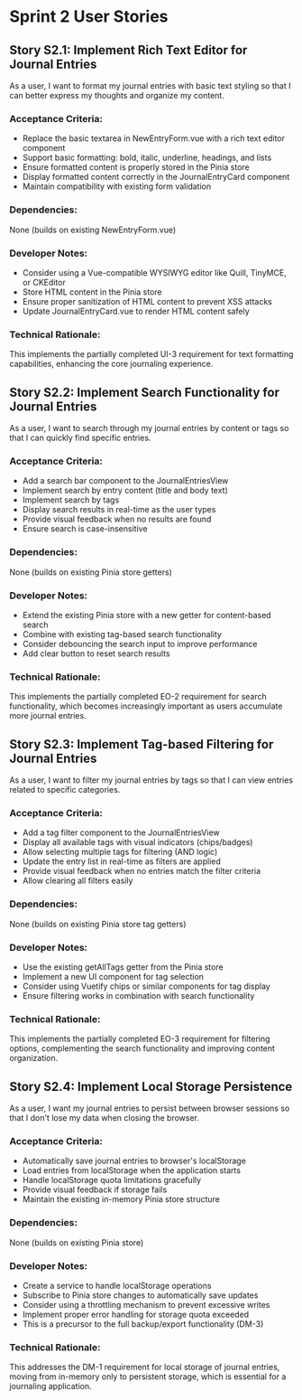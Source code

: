 # Sprint 2 User Stories

## Story S2.1: Implement Rich Text Editor for Journal Entries
As a user, I want to format my journal entries with basic text styling so that I can better express my thoughts and organize my content.

### Acceptance Criteria:
- Replace the basic textarea in NewEntryForm.vue with a rich text editor component
- Support basic formatting: bold, italic, underline, headings, and lists
- Ensure formatted content is properly stored in the Pinia store
- Display formatted content correctly in the JournalEntryCard component
- Maintain compatibility with existing form validation

### Dependencies: 
None (builds on existing NewEntryForm.vue)

### Developer Notes:
- Consider using a Vue-compatible WYSIWYG editor like Quill, TinyMCE, or CKEditor
- Store HTML content in the Pinia store
- Ensure proper sanitization of HTML content to prevent XSS attacks
- Update JournalEntryCard.vue to render HTML content safely

### Technical Rationale: 
This implements the partially completed UI-3 requirement for text formatting capabilities, enhancing the core journaling experience.

## Story S2.2: Implement Search Functionality for Journal Entries
As a user, I want to search through my journal entries by content or tags so that I can quickly find specific entries.

### Acceptance Criteria:
- Add a search bar component to the JournalEntriesView
- Implement search by entry content (title and body text)
- Implement search by tags
- Display search results in real-time as the user types
- Provide visual feedback when no results are found
- Ensure search is case-insensitive

### Dependencies: 
None (builds on existing Pinia store getters)

### Developer Notes:
- Extend the existing Pinia store with a new getter for content-based search
- Combine with existing tag-based search functionality
- Consider debouncing the search input to improve performance
- Add clear button to reset search results

### Technical Rationale: 
This implements the partially completed EO-2 requirement for search functionality, which becomes increasingly important as users accumulate more journal entries.

## Story S2.3: Implement Tag-based Filtering for Journal Entries
As a user, I want to filter my journal entries by tags so that I can view entries related to specific categories.

### Acceptance Criteria:
- Add a tag filter component to the JournalEntriesView
- Display all available tags with visual indicators (chips/badges)
- Allow selecting multiple tags for filtering (AND logic)
- Update the entry list in real-time as filters are applied
- Provide visual feedback when no entries match the filter criteria
- Allow clearing all filters easily

### Dependencies: 
None (builds on existing Pinia store tag getters)

### Developer Notes:
- Use the existing getAllTags getter from the Pinia store
- Implement a new UI component for tag selection
- Consider using Vuetify chips or similar components for tag display
- Ensure filtering works in combination with search functionality

### Technical Rationale: 
This implements the partially completed EO-3 requirement for filtering options, complementing the search functionality and improving content organization.

## Story S2.4: Implement Local Storage Persistence
As a user, I want my journal entries to persist between browser sessions so that I don't lose my data when closing the browser.

### Acceptance Criteria:
- Automatically save journal entries to browser's localStorage
- Load entries from localStorage when the application starts
- Handle localStorage quota limitations gracefully
- Provide visual feedback if storage fails
- Maintain the existing in-memory Pinia store structure

### Dependencies: 
None (builds on existing Pinia store)

### Developer Notes:
- Create a service to handle localStorage operations
- Subscribe to Pinia store changes to automatically save updates
- Consider using a throttling mechanism to prevent excessive writes
- Implement proper error handling for storage quota exceeded
- This is a precursor to the full backup/export functionality (DM-3)

### Technical Rationale: 
This addresses the DM-1 requirement for local storage of journal entries, moving from in-memory only to persistent storage, which is essential for a journaling application.
